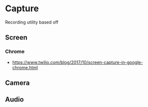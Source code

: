 # Capture

Recording utility based off


## Screen


### Chrome
  - https://www.twilio.com/blog/2017/10/screen-capture-in-google-chrome.html


## Camera


## Audio


